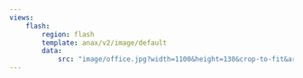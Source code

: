 ```yaml
---
views:
    flash:
        region: flash
        template: anax/v2/image/default
        data:
            src: "image/office.jpg?width=1100&height=130&crop-to-fit&area=70,0,0,0"
---
```

